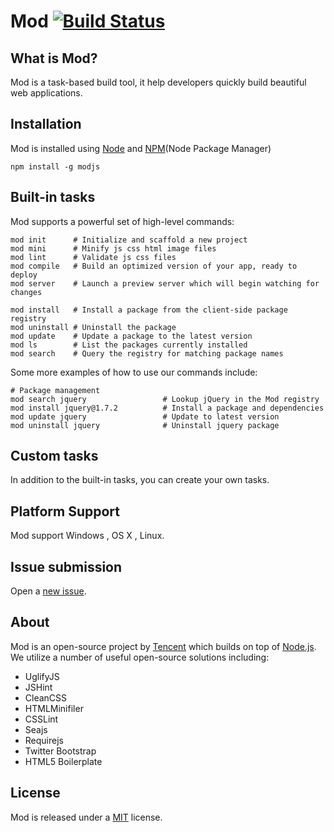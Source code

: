 # Mod [![Build Status](https://secure.travis-ci.org/modulejs/modjs.png?branch=master)](http://travis-ci.org/modulejs/modjs)

## What is Mod?

Mod is a task-based build tool, it help developers quickly build beautiful web applications.

## Installation

Mod is installed using [Node](http://nodejs.org/) and [NPM](http://npmjs.org/)(Node Package Manager)

```shell
npm install -g modjs
```

## Built-in tasks

Mod supports a powerful set of high-level commands:

```shell
mod init      # Initialize and scaffold a new project
mod mini      # Minify js css html image files
mod lint      # Validate js css files
mod compile   # Build an optimized version of your app, ready to deploy
mod server    # Launch a preview server which will begin watching for changes

mod install   # Install a package from the client-side package registry
mod uninstall # Uninstall the package
mod update    # Update a package to the latest version
mod ls        # List the packages currently installed
mod search    # Query the registry for matching package names
```

Some more examples of how to use our commands include:

```shell
# Package management
mod search jquery                 # Lookup jQuery in the Mod registry
mod install jquery@1.7.2          # Install a package and dependencies
mod update jquery                 # Update to latest version
mod uninstall jquery              # Uninstall jquery package
```

## Custom tasks

In addition to the built-in tasks, you can create your own tasks.

## Platform Support

Mod support Windows , OS X , Linux.


## Issue submission

Open a [new issue](https://github.com/modulejs/modjs/issues/new).


## About

Mod is an open-source project by [Tencent](http://tencent.com) which builds on top of [Node.js](https://nodejs.org).
We utilize a number of useful open-source solutions including:

* UglifyJS
* JSHint
* CleanCSS
* HTMLMinifiler
* CSSLint
* Seajs
* Requirejs
* Twitter Bootstrap
* HTML5 Boilerplate


## License

Mod is released under a [MIT](http://opensource.org/licenses/mit-license.php) license.

